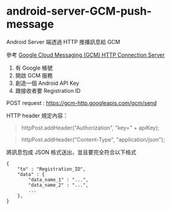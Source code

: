 # android-server-GCM-push-message

Android Server 端透過 HTTP 推播訊息給 GCM

參考 [Google Cloud Messaging (GCM) HTTP Connection Server](https://developers.google.com/cloud-messaging/http#auth)

1. 有 Google 帳號
2. 開啟 GCM 服務
3. 創造一個 Android API Key
4. 跟接收者要 Registration ID

POST request : https://gcm-http.googleapis.com/gcm/send

HTTP header 規定內容：

> httpPost.addHeader("Authorization", "key=" + apiKey);

> httpPost.addHeader("Content-Type", "application/json");

將訊息包成 JSON 格式送出，並且要完全符合以下格式

    {
	    "to" : "Registration_ID",
	    "data" : {
		    "data_name_1" : "...",
		    "data_name_2" : "...",
		    ...
	    },
    }

